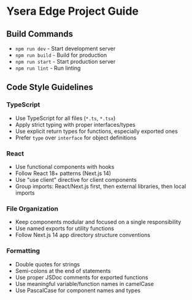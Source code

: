 # Ysera Edge Project Guide

## Build Commands
- `npm run dev` - Start development server
- `npm run build` - Build for production
- `npm run start` - Start production server
- `npm run lint` - Run linting

## Code Style Guidelines

### TypeScript
- Use TypeScript for all files (`*.ts`, `*.tsx`)
- Apply strict typing with proper interfaces/types
- Use explicit return types for functions, especially exported ones
- Prefer `type` over `interface` for object definitions

### React
- Use functional components with hooks
- Follow React 18+ patterns (Next.js 14)
- Use "use client" directive for client components
- Group imports: React/Next.js first, then external libraries, then local imports

### File Organization
- Keep components modular and focused on a single responsibility
- Use named exports for utility functions
- Follow Next.js 14 app directory structure conventions

### Formatting
- Double quotes for strings
- Semi-colons at the end of statements
- Use proper JSDoc comments for exported functions
- Use meaningful variable/function names in camelCase
- Use PascalCase for component names and types